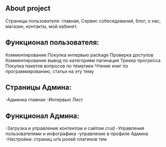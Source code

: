 
## About project
Страницы пользователя: главная, Сервис собеседований, блог, о нас, магазин, контакты, мой кабинет.

## Функционал пользователя:
Комментирование
Покупка интервью package
Проверка доступов
Комментирование 
вывод по категориям
пагинация
Трекер прогресса
Покупка пакетов вопросов по тематики
Чтение книг по программированию, статьи на эту тему



## Страницы Админа: 
-Админка главная
-Интервью Лист


## Функционал Админа:

-Загрузка и управление контентом и сайтом crud
-Управления пользователями и инфографика
-управление в профиле Админа
-Настройки:
    страниц
    urls
    ролей
    плагинов
    тем
    



